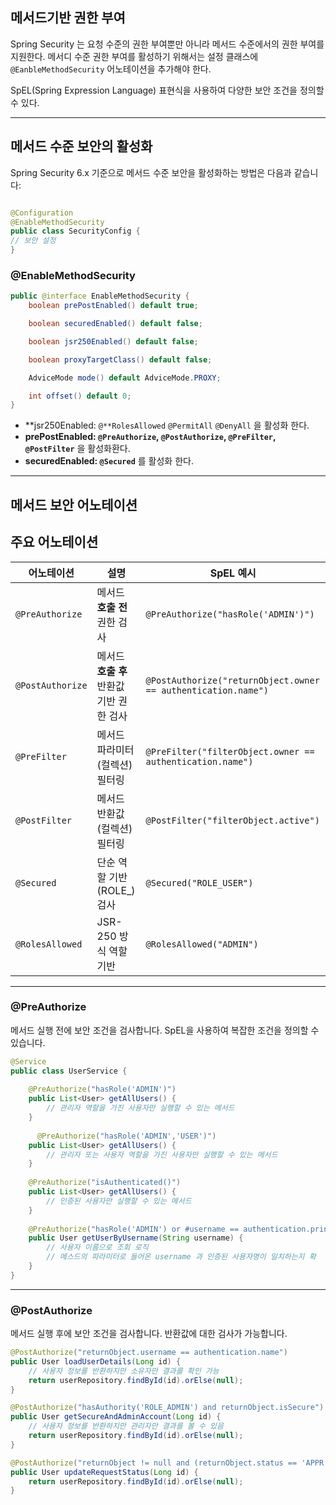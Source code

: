 ## 메서드기반 권한 부여
Spring Security 는 요청 수준의 권한 부여뿐만 아니라 메서드 수준에서의 권한 부여를 지원한다. 메서디 수준 권한 부여를 활성하기 위해서는 설정 클래스에 `@EanbleMethodSecurity` 어노테이션을 추가해야 한다.

SpEL(Spring Expression Language) 표현식을 사용하여 다양한 보안 조건을 정의할 수 있다.

---

## 메서드 수준 보안의 활성화

Spring Security 6.x 기준으로 메서드 수준 보안을 활성화하는 방법은 다음과 같습니다:

```java

@Configuration
@EnableMethodSecurity
public class SecurityConfig {
// 보안 설정
}

```

### @EnableMethodSecurity

```java
public @interface EnableMethodSecurity {
    boolean prePostEnabled() default true;

    boolean securedEnabled() default false;

    boolean jsr250Enabled() default false;

    boolean proxyTargetClass() default false;

    AdviceMode mode() default AdviceMode.PROXY;

    int offset() default 0;
}
```

- **jsr250Enabled: `@**RolesAllowed` `@PermitAll` `@DenyAll` 을 활성화 한다.
- **prePostEnabled: `@PreAuthorize`, `@PostAuthorize`, `@PreFilter`, `@PostFilter`** 을 활성화환다.
- **securedEnabled: `@Secured`** 를 활성화 한다.

---

## 메서드 보안 어노테이션

## 주요 어노테이션

| 어노테이션 | 설명 | SpEL 예시 |
| --- | --- | --- |
| `@PreAuthorize` | 메서드 **호출 전** 권한 검사 | `@PreAuthorize("hasRole('ADMIN')")` |
| `@PostAuthorize` | 메서드 **호출 후** 반환값 기반 권한 검사 | `@PostAuthorize("returnObject.owner == authentication.name")` |
| `@PreFilter` | 메서드 파라미터(컬렉션) 필터링 | `@PreFilter("filterObject.owner == authentication.name")` |
| `@PostFilter` | 메서드 반환값(컬렉션) 필터링 | `@PostFilter("filterObject.active")` |
| `@Secured` | 단순 역할 기반(ROLE_) 검사 | `@Secured("ROLE_USER")` |
| `@RolesAllowed` | JSR-250 방식 역할 기반 | `@RolesAllowed("ADMIN")` |

---

### @PreAuthorize

메서드 실행 전에 보안 조건을 검사합니다. SpEL을 사용하여 복잡한 조건을 정의할 수 있습니다.

```java
@Service
public class UserService {
    
    @PreAuthorize("hasRole('ADMIN')")
    public List<User> getAllUsers() {
        // 관리자 역할을 가진 사용자만 실행할 수 있는 메서드
    }
    
	  @PreAuthorize("hasRole('ADMIN','USER')")
    public List<User> getAllUsers() {
        // 관리자 또는 사용자 역할을 가진 사용자만 실행할 수 있는 메서드
    }
    
    @PreAuthorize("isAuthenticated()")
    public List<User> getAllUsers() {
        // 인증된 사용자만 실행할 수 있는 메서드
    }
    
    @PreAuthorize("hasRole('ADMIN') or #username == authentication.principal.username")
    public User getUserByUsername(String username) {
        // 사용자 이름으로 조회 로직
        // 메스드의 파라미터로 들어온 username 과 인증된 사용자명이 일치하는지 확
    }
}
```

---

### @PostAuthorize

메서드 실행 후에 보안 조건을 검사합니다. 반환값에 대한 검사가 가능합니다.

```java
@PostAuthorize("returnObject.username == authentication.name")
public User loadUserDetails(Long id) {
    // 사용자 정보를 반환하지만 소유자만 결과를 확인 가능
    return userRepository.findById(id).orElse(null);
}

@PostAuthorize("hasAuthority('ROLE_ADMIN') and returnObject.isSecure")
public User getSecureAndAdminAccount(Long id) {
    // 사용자 정보를 반환하지만 관리자만 결과를 볼 수 있음
    return userRepository.findById(id).orElse(null);
}
```

```java
@PostAuthorize("returnObject != null and (returnObject.status == 'APPR' or hasAuthority('ROLE_ADMIN'))")
public User updateRequestStatus(Long id) {
    return userRepository.findById(id).orElse(null);
}
```
